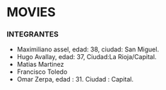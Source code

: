 # MOVIES
### INTEGRANTES
- Maximiliano assel, edad: 38, ciudad: San Miguel. 
- Hugo Avallay, edad: 37, Ciudad:La Rioja/Capital.
- Matias Martinez
- Francisco Toledo
- Omar Zerpa, edad : 31. Ciudad : Capital.